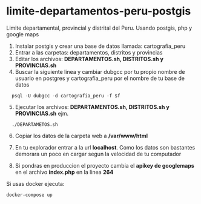 # limite-departamentos-peru-postgis
Limite departamental, provincial y distrital del Peru. Usando postgis, php y google maps


1. Instalar postgis y crear una base de datos llamada: cartografia_peru
2. Entrar a las carpetas: departamentos, distritos y provincias
3. Editar los archivos: <b>DEPARTAMENTOS.sh, DISTRITOS.sh y PROVINCIAS.sh</b>
4. Buscar la siguiente linea y cambiar dubgcc por tu propio nombre de usuario en postgres y cartografia_peru por el nombre de tu base de datos
  ```
    psql -U dubgcc -d cartografia_peru -f $f
  ```
5. Ejecutar los archivos: <b>DEPARTAMENTOS.sh, DISTRITOS.sh y PROVINCIAS.sh</b>
  ejm. 
  ```
    ./DEPARTAMETOS.sh
  ```
6. Copiar los datos de la carpeta web a <b>/var/www/html</b>
7. En tu explorador entrar a la url <b>localhost</b>. Como los datos son bastantes demorara un poco en cargar segun la velocidad de tu computador

8. Si pondras en produccion el proyecto cambia el <b>apikey de googlemaps</b> en el archivo <b>index.php</b> en la linea <b>264</b>

Si usas docker ejecuta:
```
docker-compose up
```
